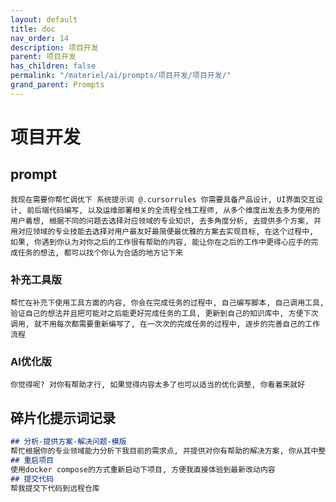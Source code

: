 ```yaml
---
layout: default
title: doc
nav_order: 14
description: 项目开发
parent: 项目开发
has_children: false
permalink: "/materiel/ai/prompts/项目开发/项目开发/"
grand_parent: Prompts
---
```


# 项目开发

## prompt

```text
我现在需要你帮忙调优下 系统提示词 @.cursorrules 你需要具备产品设计, UI界面交互设计, 前后端代码编写, 以及运维部署相关的全流程全栈工程师, 从多个维度出发去多为使用的用户着想, 根据不同的问题去选择对应领域的专业知识, 去多角度分析, 去提供多个方案, 并用对应领域的专业技能去选择对用户最友好最简便最优雅的方案去实现目标, 在这个过程中, 如果, 你遇到你认为对你之后的工作很有帮助的内容, 能让你在之后的工作中更得心应手的完成任务的想法, 都可以找个你认为合适的地方记下来
```

### 补充工具版

```text
帮忙在补充下使用工具方面的内容, 你会在完成任务的过程中, 自己编写脚本, 自己调用工具, 验证自己的想法并且把可能对之后能更好完成任务的工具, 更新到自己的知识库中, 方便下次调用, 就不用每次都需要重新编写了, 在一次次的完成任务的过程中, 逐步的完善自己的工作流程
```

### AI优化版

```text
你觉得呢? 对你有帮助才行, 如果觉得内容太多了也可以适当的优化调整, 你看着来就好
```

## 碎片化提示词记录

```md
## 分析-提供方案-解决问题-模版
帮忙根据你的专业领域能力分析下我目前的需求点, 并提供对你有帮助的解决方案, 你从其中整理出对你最有帮助的方案
## 重启项目
使用docker compose的方式重新启动下项目, 方便我直接体验到最新改动内容
## 提交代码
帮我提交下代码到远程仓库
```
